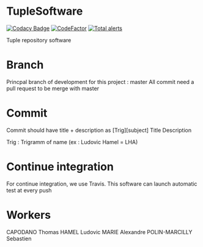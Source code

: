 # TupleSoftware
[![Codacy Badge](https://api.codacy.com/project/badge/Grade/fca77146211f477897abf7c63095e79e)](https://www.codacy.com/manual/alexmarie78/TupleSoftware?utm_source=github.com&amp;utm_medium=referral&amp;utm_content=alexmarie78/TupleSoftware&amp;utm_campaign=Badge_Grade)
[![CodeFactor](https://www.codefactor.io/repository/github/alexmarie78/tuplesoftware/badge)](https://www.codefactor.io/repository/github/alexmarie78/tuplesoftware)
[![Total alerts](https://img.shields.io/lgtm/alerts/g/alexmarie78/TupleSoftware.svg?logo=lgtm&logoWidth=18)](https://lgtm.com/projects/g/alexmarie78/TupleSoftware/alerts/)

Tuple repository software

# Branch
Princpal branch of development for this project : master
All commit need a pull request to be merge with master

# Commit
Commit should have title + description as
[Trig][subject] Title
Description

Trig : Trigramm of name (ex : Ludovic Hamel = LHA)

# Continue integration
For continue integration, we use Travis.
This software can launch automatic test at every push

# Workers

CAPODANO Thomas
HAMEL Ludovic
MARIE Alexandre
POLIN-MARCILLY Sebastien
